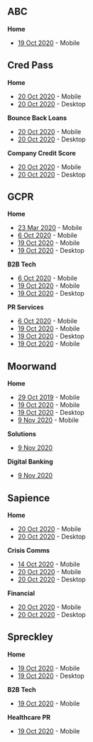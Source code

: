 ## ABC

**Home**

*  [19 Oct 2020](https://gholm.github.io/lighthouse/abc/www.againstbreastcancer.org.uk_2020-10-19_19-33-55-m.html) -  Mobile



## Cred Pass

**Home**

*  [20 Oct 2020](https://gholm.github.io/lighthouse/credit/www.creditpassport.com_2020-10-20_09-25-29-m.html) - Mobile
*  [20 Oct 2020](https://gholm.github.io/lighthouse/credit/www.creditpassport.com_2020-10-20_09-25-29-d.html) - Desktop



**Bounce Back Loans**

*  [20 Oct 2020](https://gholm.github.io/lighthouse/credit/creditpassport.com_bounce_2020-10-20_09-28-47-m.html) - Mobile
*  [20 Oct 2020](https://gholm.github.io/lighthouse/credit/creditpassport.com_bounce_2020-10-20_09-28-47-d.html) - Desktop



**Company Credit Score**

*  [20 Oct 2020](https://gholm.github.io/lighthouse/credit/creditpassport.com_company_credit_2020-10-20_09-38-00-m.html) - Mobile
*  [20 Oct 2020](https://gholm.github.io/lighthouse/credit/creditpassport.com_company_credit_2020-10-20_09-38-00-d.html) - Desktop





## **GCPR**



**Home**

*  [23 Mar 2020](https://gholm.github.io/lighthouse/gcpr/www.gcpr.net_2020-03-23_09-09-26.html) - Mobile
*  [6 Oct 2020](https://gholm.github.io/lighthouse/gcpr/www.gcpr.net_2020-10-06_15-32-55.html) - Mobile
*  [19 Oct 2020](https://gholm.github.io/lighthouse/gcpr/www.gcpr.net_2020-10-19_19-12-32-m.html) -  Mobile
*  [19 Oct 2020](https://gholm.github.io/lighthouse/gcpr/www.gcpr.net_2020-10-19_19-09-16-d.html) -  Desktop



**B2B Tech**

*  [6 Oct 2020](https://gholm.github.io/lighthouse/gcpr/www.gcpr.net_2020-10-06_15-31-04.html) - Mobile
*  [19 Oct 2020](https://gholm.github.io/lighthouse/gcpr/www.gcpr.net_2020-10-19_19-28-15-m.html) -  Mobile
*  [19 Oct 2020](https://gholm.github.io/lighthouse/gcpr/www.gcpr.net_2020-10-19_19-26-25-d.html) -  Desktop



**PR Services** 

*  [6 Oct 2020](https://gholm.github.io/lighthouse/gcpr/www.gcpr.net_2020-10-06_15-08-41.html) - Mobile
*  [19 Oct 2020](https://gholm.github.io/lighthouse/gcpr/www.gcpr.net_2020-10-19_19-17-14-m.html) -  Mobile
*  [19 Oct 2020](https://gholm.github.io/lighthouse/gcpr/www.gcpr.net_2020-10-19_19-21-42-d.html) -  Desktop
*  [19 Oct 2020](https://gholm.github.io/lighthouse/gcpr/www.gcpr.net-20201020T134234-services-m.html) -  Mobile







## **Moorwand**

**Home** 

* [29 Oct 2019](https://gholm.github.io/lighthouse/moorwand/www.moorwand.com_2019-10-29_13-11-53.html) - Mobile
* [19 Oct 2020](https://gholm.github.io/lighthouse/moorwand/www.moorwand.com_2020-10-19_19-32-23-m.html) -  Mobile
* [19 Oct 2020](https://gholm.github.io/lighthouse/moorwand/www.moorwand.com_2020-10-19_19-33-02-d.html) -  Desktop
* [9 Nov 2020](https://gholm.github.io/lighthouse/moorwand/www.moorwand.com_2020-11-09-m.html) - Mobile

**Solutions**

*  [9 Nov 2020](https://gholm.github.io/lighthouse/moorwand/www.moorwand.com_2020-11-09_solutions-m.html)

**Digital Banking**

*  [9 Nov 2020](https://gholm.github.io/lighthouse/moorwand/www.moorwand.com_2020-11-09_digital-banking-m.html)





## **Sapience**

**Home**

*  [20 Oct 2020](https://gholm.github.io/lighthouse/sapience/www.sapiencecommunications.co.uk_2020-10-20_09-09-06-m.html) - Mobile
*  [20 Oct 2020](https://gholm.github.io/lighthouse/sapience/www.sapiencecommunications.co.uk_2020-10-20_09-09-06-d.html) - Desktop

**Crisis Comms**

*  [14 Oct 2020](https://gholm.github.io/lighthouse/sapience/www.sapiencecommunications.co.uk_2020-Oct-14_14-20-39.html) - Mobile
*  [20 Oct 2020](https://gholm.github.io/lighthouse/sapience/sapiencecommunications.co.uk_crisi_2020-10-20_09-10-20-m.html) - Mobile
*  [20 Oct 2020](https://gholm.github.io/lighthouse/sapience/sapiencecommunications.co.uk_crisi_2020-10-20_09-10-20-d.html) - Desktop

**Financial**

*  [20 Oct 2020](https://gholm.github.io/lighthouse/sapience/sapiencecommunications.co.uk_finance_2020-10-20_09-11-30-m.html) - Mobile
*  [20 Oct 2020](https://gholm.github.io/lighthouse/sapience/sapiencecommunications.co.uk_finance_2020-10-20_09-11-30-d.html) - Desktop



## **Spreckley**

**Home**

-  [19 Oct 2020](https://gholm.github.io/lighthouse/spreckley/www.spreckley.co.uk_2020-10-19_19-32-32-m.html) -  Mobile
-  [19 Oct 2020](https://gholm.github.io/lighthouse/spreckley/www.spreckley.co.uk_2020-10-19_19-33-34-d.html) -  Desktop



**B2B Tech**

*  [19 Oct 2020](https://gholm.github.io/lighthouse/spreckley/www.spreckley.co.uk_2020-10-19_19-34-44-m.html) -  Mobile



**Healthcare PR**

*  [19 Oct 2020](https://gholm.github.io/lighthouse/spreckley/www.spreckley.co.uk_2020-10-19_19-37-12-m.html) -  Mobile